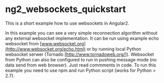 # ng2_websockets_quickstart
This is a short example how to use websockets in Angular2.

In this example you can see a very simple reconnection algorithm without any external websocket implementation.
It can be run using example echo websocket from [www.websocket.org](http://www.websocket.org/echo.html) or by running local Python websocket serwer (Tornado [http://www.tornadoweb.org/]). Websocket from Python can also be configured to run in pushing message mode (no data send from web browser). Just read commments in code.
To run this example you need to use npm and run Python script (works for Python > 2.7).
